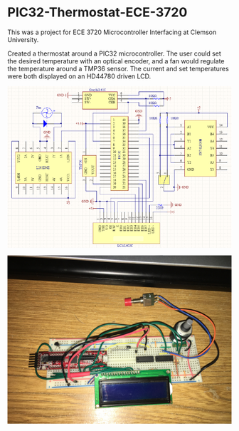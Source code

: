 # PIC32-Thermostat-ECE-3720

This was a project for ECE 3720 Microcontroller Interfacing at Clemson University. 

Created a thermostat around a PIC32 microcontroller. The user could set the desired temperature with an optical encoder, and a fan would regulate the temperature around a TMP36 sensor. The current and set temperatures were both displayed on an HD44780 driven LCD.

<img src="https://github.com/tpmccor/PIC32-Thermostat-ECE-3720/blob/main/Schematic.png" alt="Schematic"></img>

<img src="https://github.com/tpmccor/PIC32-Thermostat-ECE-3720/blob/main/Breadboard%20Circuit.JPG" alt="Bread board circuit"></img>
